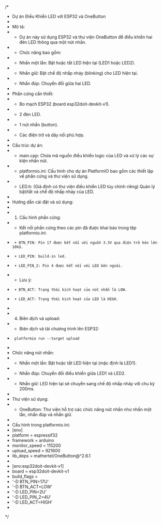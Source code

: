 /*
 * Dự án Điều Khiển LED với ESP32 và OneButton
 *
 * Mô tả:
 * - Dự án này sử dụng ESP32 và thư viện OneButton để điều khiển hai đèn LED thông qua một nút nhấn.
 * - Chức năng bao gồm:
 *   + Nhấn một lần: Bật hoặc tắt LED hiện tại (LED1 hoặc LED2).
 *   + Nhấn giữ: Bật chế độ nhấp nháy (blinking) cho LED hiện tại.
 *   + Nhấn đúp: Chuyển đổi giữa hai LED.
 *
 * Phần cứng cần thiết:
 * - Bo mạch ESP32 (board esp32doit-devkit-v1).
 * - 2 đèn LED.
 * - 1 nút nhấn (button).
 * - Các điện trở và dây nối phù hợp.
 *
 * Cấu trúc dự án:
 * - main.cpp: Chứa mã nguồn điều khiển logic của LED và xử lý các sự kiện nhấn nút.
 * - platformio.ini: Cấu hình cho dự án PlatformIO bao gồm các thiết lập về phần cứng và thư viện sử dụng.
 * - LED.h: (Giả định có thư viện điều khiển LED tùy chỉnh riêng) Quản lý bật/tắt và chế độ nhấp nháy của LED.
 *
 * Hướng dẫn cài đặt và sử dụng:
 *
 * 1. Cấu hình phần cứng:
 *    - Kết nối phần cứng theo các pin đã được khai báo trong tệp platformio.ini:
 *      + BTN_PIN: Pin 17 được kết nối với nguồn 3.3V qua điện trở kéo lên 10kΩ.
 *      + LED_PIN: build-in led.
 *      + LED_PIN_2: Pin 4 được kết nối với LED bên ngoài.
 *    - Lưu ý:
 *      + BTN_ACT: Trạng thái kích hoạt của nút nhấn là LOW.
 *      + LED_ACT: Trạng thái kích hoạt của LED là HIGH.
 *
 * 4. Biên dịch và upload:
 *    - Biên dịch và tải chương trình lên ESP32:
 *      platformio run --target upload
 *
 * Chức năng nút nhấn:
 * - Nhấn một lần: Bật hoặc tắt LED hiện tại (mặc định là LED1).
 * - Nhấn đúp: Chuyển đổi điều khiển giữa LED1 và LED2.
 * - Nhấn giữ: LED hiện tại sẽ chuyển sang chế độ nhấp nháy với chu kỳ 200ms.
 *
 * Thư viện sử dụng:
 * - OneButton: Thư viện hỗ trợ các chức năng nút nhấn như nhấn một lần, nhấn đúp và nhấn giữ.
 *
 * Cấu hình trong platformio.ini:
 * [env]
 * platform = espressif32
 * framework = arduino
 * monitor_speed = 115200
 * upload_speed = 921600
 * lib_deps = mathertel/OneButton@^2.6.1
 *
 * [env:esp32doit-devkit-v1]
 * board = esp32doit-devkit-v1
 * build_flags = 
 *   '-D BTN_PIN=17U'
 *   '-D BTN_ACT=LOW'
 *   '-D LED_PIN=2U'
 *   '-D LED_PIN_2=4U'
 *   '-D LED_ACT=HIGH'
 *
 */
